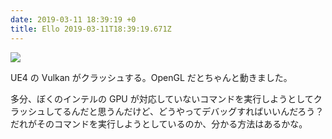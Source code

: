 ```yaml
---
date: 2019-03-11 18:39:19 +0
title: Ello 2019-03-11T18:39:19.671Z
---
```

![](https://assets2.ello.co/uploads/asset/attachment/9188985/ello-optimized-de654508.jpg)

UE4 の Vulkan がクラッシュする。OpenGL だとちゃんと動きました。

多分、ぼくのインテルの GPU が対応していないコマンドを実行しようとしてクラッシュしてるんだと思うんだけど、どうやってデバッグすればいいんだろう？　だれがそのコマンドを実行しようとしているのか、分かる方法はあるかな。


